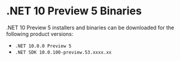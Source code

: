 # .NET 10 Preview 5 Binaries

.NET 10 Preview 5 installers and binaries can be downloaded for the following product versions:

- `.NET 10.0.0 Preview 5`
- `.NET SDK 10.0.100-preview.53.xxxx.xx`
